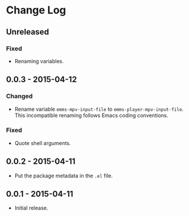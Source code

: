 # Change Log #

## Unreleased ##

### Fixed ###

  - Renaming variables.

## 0.0.3 - 2015-04-12 ##

### Changed ###

  - Rename variable `emms-mpv-input-file` to `emms-player-mpv-input-file`.
    This incompatible renaming follows Emacs coding conventions.

### Fixed ###

  - Quote shell arguments.

## 0.0.2 - 2015-04-11 ##

  - Put the package metadata in the `.el` file.

## 0.0.1 - 2015-04-11 ##

  - Initial release.

